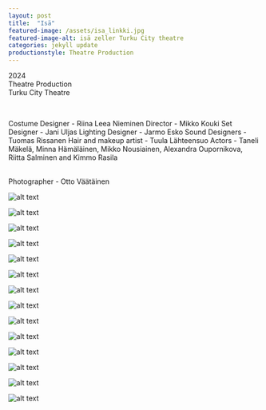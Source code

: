 ```yaml
---
layout: post
title:  "Isä"
featured-image: /assets/isa_linkki.jpg
featured-image-alt: isä zeller Turku City theatre
categories: jekyll update
productionstyle: Theatre Production
---
```

  2024  
  Theatre Production  
  Turku City Theatre  
  
  <br/>
<p></p>
  Costume Designer - Riina Leea Nieminen  
  Director - Mikko Kouki  
  Set Designer - Jani Uljas  
  Lighting Designer - Jarmo Esko  
  Sound Designers - Tuomas Rissanen     
  Hair and makeup artist - Tuula Lähteensuo 
  Actors - Taneli Mäkelä, Minna Hämäläinen, Mikko Nousiainen, Alexandra Oupornikova, Riitta Salminen and Kimmo Rasila     
  <br/>

<div class="post-text-alone">  

</div>  
<p></p>
  
  <br/>
  Photographer - Otto Väätäinen


  ![alt text](/assets/projects/isa1.jpg) 

  ![alt text](/assets/projects/isa2.JPG)  

  ![alt text](/assets/projects/isa3.JPG)  

  ![alt text](/assets/projects/isa4.JPG)  

  ![alt text](/assets/projects/isa5.JPG)  

  ![alt text](/assets/projects/isa55.JPG)  

  ![alt text](/assets/projects/isa6.JPG)  

  ![alt text](/assets/projects/isa7.JPG)  

  ![alt text](/assets/projects/isa8.JPG)  

  ![alt text](/assets/projects/isa9.JPG)  

  ![alt text](/assets/projects/isa10.JPG)  

  ![alt text](/assets/projects/isa11.JPG)  

  ![alt text](/assets/projects/isa12.JPG)  

  ![alt text](/assets/projects/isa13.JPG)  


  